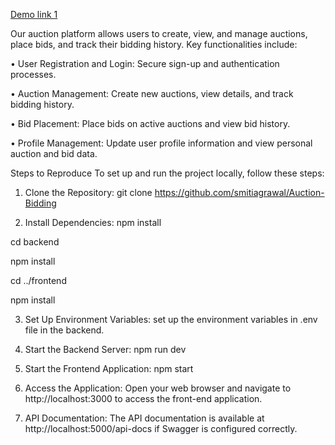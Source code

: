 [Demo link 1](https://vimeo.com/995743567?share=copy)

Our auction platform allows users to create, view, and manage auctions, place bids, and track their bidding history. Key functionalities include:

•	User Registration and Login: Secure sign-up and authentication processes.

•	Auction Management: Create new auctions, view details, and track bidding history.

•	Bid Placement: Place bids on active auctions and view bid history.

•	Profile Management: Update user profile information and view personal auction and bid data.

Steps to Reproduce
To set up and run the project locally, follow these steps:
1.	Clone the Repository: 
git clone https://github.com/smitiagrawal/Auction-Bidding


2.	Install Dependencies:
npm install

cd backend

npm install

cd ../frontend

npm install

3.	Set Up Environment Variables: set up the environment variables in .env file in the backend.

4.	Start the Backend Server: npm run dev

5.	Start the Frontend Application: npm start

6.	Access the Application: Open your web browser and navigate to http://localhost:3000 to access the front-end application.
7.	API Documentation: The API documentation is available at http://localhost:5000/api-docs if Swagger is configured correctly.
